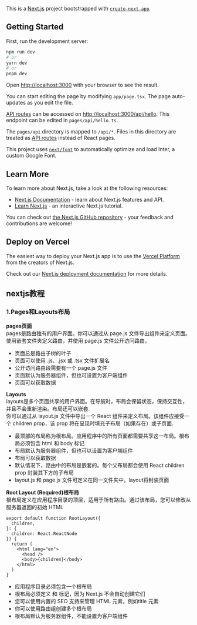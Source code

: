 This is a [Next.js](https://nextjs.org/) project bootstrapped with [`create-next-app`](https://github.com/vercel/next.js/tree/canary/packages/create-next-app).

## Getting Started

First, run the development server:

```bash
npm run dev
# or
yarn dev
# or
pnpm dev
```

Open [http://localhost:3000](http://localhost:3000) with your browser to see the result.

You can start editing the page by modifying `app/page.tsx`. The page auto-updates as you edit the file.

[API routes](https://nextjs.org/docs/api-routes/introduction) can be accessed on [http://localhost:3000/api/hello](http://localhost:3000/api/hello). This endpoint can be edited in `pages/api/hello.ts`.

The `pages/api` directory is mapped to `/api/*`. Files in this directory are treated as [API routes](https://nextjs.org/docs/api-routes/introduction) instead of React pages.

This project uses [`next/font`](https://nextjs.org/docs/basic-features/font-optimization) to automatically optimize and load Inter, a custom Google Font.

## Learn More

To learn more about Next.js, take a look at the following resources:

- [Next.js Documentation](https://nextjs.org/docs) - learn about Next.js features and API.
- [Learn Next.js](https://nextjs.org/learn) - an interactive Next.js tutorial.

You can check out [the Next.js GitHub repository](https://github.com/vercel/next.js/) - your feedback and contributions are welcome!

## Deploy on Vercel

The easiest way to deploy your Next.js app is to use the [Vercel Platform](https://vercel.com/new?utm_medium=default-template&filter=next.js&utm_source=create-next-app&utm_campaign=create-next-app-readme) from the creators of Next.js.

Check out our [Next.js deployment documentation](https://nextjs.org/docs/deployment) for more details.

## nextjs教程
### 1.Pages和Layouts布局

**pages页面**  
pages是路由独有的用户界面。你可以通过从 page.js 文件导出组件来定义页面。使用嵌套文件夹定义路由，并使用 page.js 文件公开访问路由。


- 页面总是路由子树的叶子
- 页面可以使用 .js、.jsx 或 .tsx 文件扩展名
- 公开访问路由段需要有一个 page.js 文件
- 页面默认为服务器组件，但也可设置为客户端组件
- 页面可以获取数据

**Layouts**  
layouts是多个页面共享的用户界面。在导航时，布局会保留状态，保持交互性，并且不会重新渲染。布局还可以嵌套.  
你可以通过从 layout.js 文件中导出一个 React 组件来定义布局。该组件应接受一个 children prop，该 prop 将在呈现时填充子布局（如果存在）或子页面.
- 最顶部的布局称为根布局。应用程序中的所有页面都需要共享这一布局。根布局必须包含 html 和 body 标记
- 布局默认为服务器组件，但也可以设置为客户端组件
- 布局可以获取数据
- 默认情况下，路由中的布局是嵌套的。每个父布局都会使用 React children prop 封装其下方的子布局
- layout.js 和 page.js 文件可定义在同一文件夹中。layout将封装页面

**Root Layout (Required)根布局**  
根布局定义在应用程序目录的顶层，适用于所有路由。通过该布局，您可以修改从服务器返回的初始 HTML
```
export default function RootLayout({
  children,
}: {
  children: React.ReactNode
}) {
  return (
    <html lang="en">
      <head />
      <body>{children}</body>
    </html>
  )
}
```
- 应用程序目录必须包含一个根布局
- 根布局必须定义 <html> 和 <body> 标记，因为 Next.js 不会自动创建它们
- 您可以使用内置的 SEO 支持来管理 <head> HTML 元素，例如title 元素
- 你可以使用路由组创建多个根布局
- 根布局默认为服务器组件，不能设置为客户端组件
  
